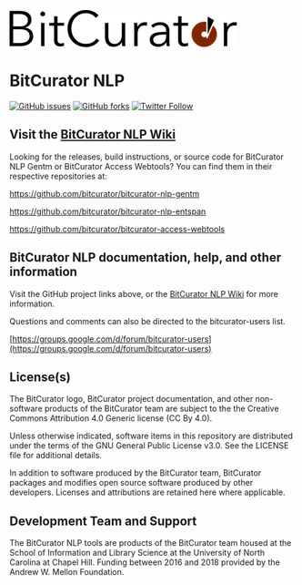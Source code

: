 ![Logo](https://github.com/BitCurator/bitcurator.github.io/blob/master/logos/BitCurator-Basic-400px.png)

# BitCurator NLP

[![GitHub issues](https://img.shields.io/github/issues/bitcurator/bitcurator-nlp.svg)](https://github.com/bitcurator/bitcurator-nlp/issues)
[![GitHub forks](https://img.shields.io/github/forks/bitcurator/bitcurator-nlp.svg)](https://github.com/bitcurator/bitcurator-nlp/network)
[![Twitter Follow](https://img.shields.io/twitter/follow/bitcurator.svg?style=social&label=Follow)](https://twitter.com/bitcurator)

## Visit the [BitCurator NLP Wiki](https://github.com/BitCurator/bitcurator-nlp/wiki)

Looking for the releases, build instructions, or source code for BitCurator NLP Gentm or BitCurator Access Webtools? You can find them in their respective repositories at:

  https://github.com/bitcurator/bitcurator-nlp-gentm
  
  https://github.com/bitcurator/bitcurator-nlp-entspan
  
  https://github.com/bitcurator/bitcurator-access-webtools

## BitCurator NLP documentation, help, and other information

Visit the GitHub project links above, or the [BitCurator NLP Wiki](https://github.com/BitCurator/bitcurator-nlp/wiki) for more information.

Questions and comments can also be directed to the bitcurator-users list.

[https://groups.google.com/d/forum/bitcurator-users](https://groups.google.com/d/forum/bitcurator-users)

## License(s)

The BitCurator logo, BitCurator project documentation, and other non-software products of the BitCurator team are subject to the the Creative Commons Attribution 4.0 Generic license (CC By 4.0).

Unless otherwise indicated, software items in this repository are distributed under the terms of the GNU General Public License v3.0. See the LICENSE file for additional details.

In addition to software produced by the BitCurator team, BitCurator packages and modifies open source software produced by other developers. Licenses and attributions are retained here where applicable.

## Development Team and Support

The BitCurator NLP tools are products of the BitCurator team housed at the School of Information and Library Science at the University of North Carolina at Chapel Hill. Funding between 2016 and 2018 provided by the Andrew W. Mellon Foundation.

